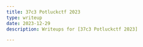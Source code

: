 ```yaml
---
title: 37c3 Potluckctf 2023
type: writeup
date: 2023-12-29
description: Writeups for [37c3 Potluckctf 2023]

---
```

